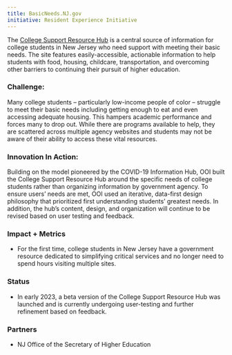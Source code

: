 ```yaml
---
title: BasicNeeds.NJ.gov
initiative: Resident Experience Initiative
---
```


The [College Support Resource Hub](https://www.info.nj.gov/basicneeds) is a central source of information for college students in New Jersey who need support with meeting their basic needs. The site features easily-accessible, actionable information to help students with food, housing, childcare, transportation, and overcoming other barriers to continuing their pursuit of higher education.

### Challenge:
 Many college students – particularly low-income people of color – struggle to meet their basic needs including getting enough to eat and even accessing adequate housing. This hampers academic performance and forces many to drop out. While there are programs available to help, they are scattered across multiple agency websites and students may not be aware of their ability to access these vital resources.

### Innovation In Action:
 Building on the model pioneered by the COVID-19 Information Hub, OOI built the College Support Resource Hub around the specific needs of college students rather than organizing information by government agency. To ensure users’ needs are met, OOI used an iterative, data-first design philosophy that prioritized first understanding students’ greatest needs. In addition, the hub’s content, design, and organization will continue to be revised based on user testing and feedback.

### Impact + Metrics

- For the first time, college students in New Jersey have a government resource dedicated to simplifying critical services and no longer need to spend hours visiting multiple sites.

### Status

- In early 2023, a beta version of the College Support Resource Hub was launched and is currently undergoing user-testing and further refinement based on feedback.

### Partners

- NJ Office of the Secretary of Higher Education
